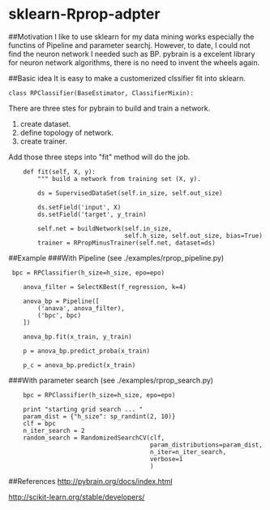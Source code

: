 # sklearn-Rprop-adpter

##Motivation
I like to use sklearn for my data mining works especially the functins of Pipeline and parameter searchj. However, to date, I could not find the neuron network I needed such as BP. pybrain is a excelent library for neuron network algorithms, there is no need to invent the wheels again. 

##Basic idea
It is easy to make a customerized clssifier fit into sklearn. 
```
class RPClassifier(BaseEstimator, ClassifierMixin):
```
There are three stes for pybrain to build and train a network.
1. create dataset.
2. define topology of network.
3. create trainer.

Add those three steps into "fit" method will do the job.
```
    def fit(self, X, y):
        """ build a network from training set (X, y).
```

```
        ds = SupervisedDataSet(self.in_size, self.out_size)

        ds.setField('input', X)
        ds.setField('target', y_train)

        self.net = buildNetwork(self.in_size,
                                self.h_size, self.out_size, bias=True)
        trainer = RPropMinusTrainer(self.net, dataset=ds)
```
##Example
###With Pipeline (see ./examples/rprop_pipeline.py)
```
 bpc = RPClassifier(h_size=h_size, epo=epo)

    anova_filter = SelectKBest(f_regression, k=4)

    anova_bp = Pipeline([
        ('anava', anova_filter),
        ('bpc', bpc)
    ])

    anova_bp.fit(x_train, y_train)

    p = anova_bp.predict_proba(x_train)

    p_c = anova_bp.predict(x_train)
```
###With parameter search (see ./examples/rprop_search.py)
```
    bpc = RPClassifier(h_size=h_size, epo=epo)

    print "starting grid search ... "
    param_dist = {"h_size": sp_randint(2, 10)}
    clf = bpc
    n_iter_search = 2
    random_search = RandomizedSearchCV(clf,
                                       param_distributions=param_dist,
                                       n_iter=n_iter_search,
                                       verbose=1
                                       )
```
##References
http://pybrain.org/docs/index.html

http://scikit-learn.org/stable/developers/


